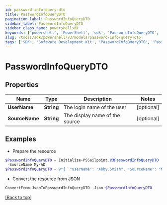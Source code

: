 ```yaml
---
id: password-info-query-dto
title: PasswordInfoQueryDTO
pagination_label: PasswordInfoQueryDTO
sidebar_label: PasswordInfoQueryDTO
sidebar_class_name: powershellsdk
keywords: ['powershell', 'PowerShell', 'sdk', 'PasswordInfoQueryDTO', 'PasswordInfoQueryDTO'] 
slug: /tools/sdk/powershell/v3/models/password-info-query-dto
tags: ['SDK', 'Software Development Kit', 'PasswordInfoQueryDTO', 'PasswordInfoQueryDTO']
---
```



# PasswordInfoQueryDTO

## Properties

Name | Type | Description | Notes
------------ | ------------- | ------------- | -------------
**UserName** | **String** | The login name of the user | [optional] 
**SourceName** | **String** | The display name of the source | [optional] 

## Examples

- Prepare the resource
```powershell
$PasswordInfoQueryDTO = Initialize-PSSailpoint.V3PasswordInfoQueryDTO  -UserName Abby.Smith `
 -SourceName My-AD
$PasswordInfoQueryDTO = @"{  "UserName": "Abby.Smith", "SourceName": "My-AD" }"@
```

- Convert the resource from JSON
```powershell
ConvertFrom-JsonToPasswordInfoQueryDTO -Json $PasswordInfoQueryDTO
```


[[Back to top]](#) 

